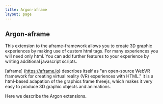 ```yaml
---
title: Argon-aframe
layout: page
---
```


<h2>Argon-aframe</h2> This extension to the aframe-framework allows you to create 3D graphic experiences by making use of custom html tags. For many experiences you will need only html. You can add further features to your experience by writing additional javascript scripts.

[aframe] (https://aframe.io) describes itself as "an open-source WebVR framework for creating virtual reality (VR) experiences with HTML." It is a html-based adapation of the graphics frame threejs, which makes it very easy to produce 3D graphic objects and animations. 

Here we describe the Argon extensions. 
